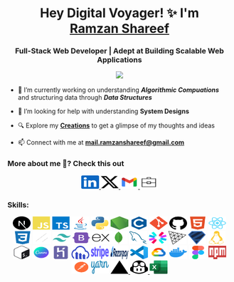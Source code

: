 <h1 align="center">Hey Digital Voyager! ✨ I'm
<br>
  <a href="https://www.ramzanshareef.me" target="_blank">Ramzan Shareef</a>
</h1>
<h3 align="center">Full-Stack Web Developer | Adept at Building Scalable Web Applications</h3>

<div align="center">
  <img src="https://api.visitorbadge.io/api/combined?path=https%3A%2F%2Fwww.github.com%2FitisRamzan&countColor=%23263759&style=flat"/>
</div>

- 🌱 I’m currently working on understanding <i>**Algorithmic Compuations**</i> and structuring data through <i>**Data Structures**</i>



- 🤝 I’m looking for help with understanding **System Designs**

- 🔍 Explore my <a href="https://www.ramzanshareef.me/creations" target="_blank">**Creations**</a> to get a glimpse of my thoughts and ideas

- 📫 Connect with me at **mail.ramzanshareef@gmail.com**

<h3 align="left">
    More about me 🤔? Check this out
</h3>

<div id="badges" align="center">
  <a href="https://www.linkedin.com/in/ramzanshareef">
    <img src="./public/icons/socials/linkedin.svg" width="40" height="30" alt="LinkedIn" />
  </a>
  <a href="https://www.twitter.com/itisRamzan">
  <img src="./public/icons/socials/twitter.svg" width="40" height="30" alt="LinkedIn" />
  </a>
  <a href="mailto:mail.ramzanshareef@gmail.com">
    <img src="./public/icons/socials/gmail.svg" width="40" height="30" alt="Gmail" />
  </a>
  <a href="https://www.ramzanshareef.me">
    <img src="./public/icons/socials/portfolio.svg" width="40" height="30" alt="Website" />
  </a>
</div>

<h3 align="left">Skills:</h3>
<p align="center">
<a href="https://nextjs.org" target="_blank" rel="noreferrer"><img src="./public/icons/skills/nextjs-colored.svg" width="40" height="30" alt="NextJS" /></a>
<a href="https://developer.mozilla.org/en-US/docs/Web/JavaScript" target="_blank" rel="noreferrer"><img src="./public/icons/skills/javascript-colored.svg" width="40" height="30" alt="JavaScript" /></a>
<a href="https://www.typescriptlang.org" target="_blank" rel="noreferrer"><img src="./public/icons/skills/typescript-colored.svg" width="40" height="30" alt="TypeScript" /></a>
<a href="https://www.oracle.com/java/" target="_blank" rel="noreferrer"><img src="./public/icons/skills/java-colored.svg" width="40" height="30" alt="Java" /></a>
<a href="https://www.python.org/" target="_blank" rel="noreferrer"><img src="./public/icons/skills/python-colored.svg" width="40" height="30" alt="Python" /></a>
<a href="https://nodejs.org/en/" target="_blank" rel="noreferrer"><img src="./public/icons/skills/nodejs.svg" width="40" height="30" alt="NodeJS" /></a>
<a href="https://docs.microsoft.com/en-us/cpp/?view=msvc-170" target="_blank" rel="noreferrer"><img src="./public/icons/skills/c-colored.svg" width="40" height="30" alt="C" /></a>
<a href="https://git-scm.com/" target="_blank" rel="noreferrer"><img src="./public/icons/skills/git-colored.svg" width="40" height="30" alt="Git" /></a>
<a href="https://git-scm.com/" target="_blank" rel="noreferrer"><img src="./public/icons/socials/github.svg" width="40" height="30" alt="GitHub" /></a>
<a href="https://developer.mozilla.org/en-US/docs/Glossary/HTML5" target="_blank" rel="noreferrer"><img src="./public/icons/skills/html5-colored.svg" width="40" height="30" alt="HTML5" /></a>
<a href="https://reactjs.org/" target="_blank" rel="noreferrer"><img src="./public/icons/skills/react-colored.svg" width="40" height="30" alt="React" /></a>
<a href="https://www.w3.org/TR/CSS/#css" target="_blank" rel="noreferrer"><img src="./public/icons/skills/css3-colored.svg" width="40" height="30" alt="CSS3" /></a>
<a href="https://ui.shadcn.com/" target="_blank" rel="noreferrer"><img src="./public/icons/skills/shadcn-ui.svg" width="40" height="30" alt="shadcn" /></a>
<a href="https://tailwindcss.com/" target="_blank" rel="noreferrer"><img src="./public/icons/skills/tailwindcss-colored.svg" width="40" height="30" alt="TailwindCSS" /></a>
<a href="https://getbootstrap.com/" target="_blank" rel="noreferrer"><img src="./public/icons/skills/bootstrap-colored.svg" width="40" height="30" alt="Sass" /></a>
<a href="https://expressjs.com/" target="_blank" rel="noreferrer"><img src="./public/icons/skills/express-colored.svg" width="40" height="30" alt="Express" /></a><a href="https://www.mongodb.com/" target="_blank" rel="noreferrer"><img src="./public/icons/skills/mongodb-colored.svg" width="40" height="30" alt="MongoDB" /></a>
<a href="https://www.mysql.com/" target="_blank" rel="noreferrer"><img src="./public/icons/skills/mysql-colored.svg" width="40" height="30" alt="MySQL" /></a>
<a href="https://jwt.io/" target="_blank" rel="noreferrer"><img src="./public/icons/skills/jwt.svg" width="40" height="30" alt="JWT" /></a>
<a href="https://threejs.org/" target="_blank" rel="noreferrer"><img src="./public/icons/skills/threejs-light.svg" width="40" height="30" alt="Three.JS" /></a>
<a href="https://zod.dev/" target="_blank" rel="noreferrer"><img src="./public/icons/skills/zod.svg" width="40" height="30" alt="zod" /></a>
<a href="https://www.linux.org/" target="_blank" rel="noreferrer"><img src="./public/icons/skills/linux-colored.svg" width="40" height="30" alt="Linux" /></a>
<a href="https://www.microsoft.com/en-in/windows" target="_blank" rel="noreferrer"><img src="./public/icons/skills/bash.svg" width="40" height="30" alt="Windows" /></a>
<a href="https://canva.com/" target="_blank" rel="noreferrer"><img src="./public/icons/skills/canva-colored.svg" width="40" height="30" alt="Canva" /></a>
<a href="https://www.heroku.com/" target="_blank" rel="noreferrer"><img src="./public/icons/skills/heroku-colored.svg" width="40" height="30" alt="Heroku" /></a>
<a href="https://cloudinary.com/" target="_blank" rel="noreferrer"><img src="./public/icons/skills/cloudinary.svg" width="40" height="30" alt="Cloudinary" /></a>
<a href="https://stripe.com" target="_blank" rel="noreferrer"><img src="./public/icons/skills/stripe.svg" width="40" height="30" alt="Stripe" /></a>
<a href="https://stripe.com" target="_blank" rel="noreferrer"><img src="./public/icons/skills/razorpay.svg" width="40" height="30" alt="Stripe" /></a>
<a href="https://code.visualstudio.com/" target="_blank" rel="noreferrer"><img src="./public/icons/skills/vscode-colored.svg" width="40" height="30" alt="VS Code" /></a>
<a href="https://cloud.google.com/" target="_blank" rel="noreferrer"><img src="./public/icons/skills/googlecloud-colored.svg" width="40" height="30" alt="Google Cloud" /></a>
<a href="https://www.docker.com/" target="_blank" rel="noreferrer"><img src="./public/icons/skills/docker-colored.svg" width="40" height="30" alt="Docker" /></a>
<a href="https://www.figma.com/" target="_blank" rel="noreferrer"><img src="./public/icons/skills/figma-colored.svg" width="40" height="30" alt="Figma" /></a>
<a href="https://www.npmjs.com/" target="_blank" rel="noreferrer"><img src="./public/icons/skills/npm-colored.svg" width="40" height="30" alt="NPM" /></a>
<a href="https://www.postman.com/" target="_blank" rel="noreferrer"><img src="./public/icons/skills/postman-colored.svg" width="40" height="30" alt="Postman" /></a>
<a href="https://yarnpkg.com/" target="_blank" rel="noreferrer"><img src="./public/icons/skills/yarn-colored.svg" width="40" height="30" alt="Photoshop" /></a>
<a href="https://www.vercel.com" target="_blank" rel="noreferrer">
<img src="./public/icons/skills/vercel-colored.svg" width="40" height="30" alt="Vercel" />
</a>
<a href="https://github.com/features/copilot" target="_blank" rel="noreferrer">
<img src="./public/icons/skills/copilot.svg" width="40" height="30" alt="CoPilot" />
</a>
<a href="https://www.microsoft.com/en-in/microsoft-365/excel/" target="_blank" rel="noreferrer"><img src="./public/icons/skills/msexcel-colored.svg" width="40" height="30" alt="MS Excel" /></a>
</p>